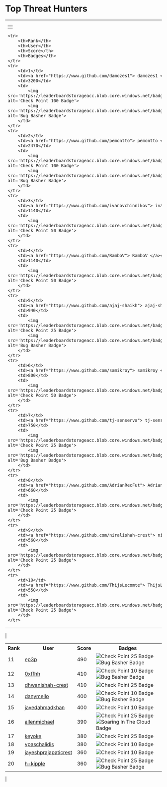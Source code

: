 # Top Threat Hunters 
| | |
|----|----|
| <table>
    <tr>
        <th>Rank</th>
        <th>User</th>
        <th>Score</th>
        <th>Badges</th>
    </tr>
    <tr>
        <td>1</td>
        <td><a href="https://www.github.com/damozes1"> damozes1 </a></td>
        <td>3200</td>
        <td>
            <img src='https://leaderboardstorageacc.blob.core.windows.net/badgeimages/New100.png' alt='Check Point 100 Badge'>
            <img src='https://leaderboardstorageacc.blob.core.windows.net/badgeimages/FinalBugBasher.png' alt='Bug Basher Badge'>
        </td>
    </tr>
    <tr>
        <td>2</td>
        <td><a href="https://www.github.com/pemontto"> pemontto </a></td>
        <td>2470</td>
        <td>
            <img src='https://leaderboardstorageacc.blob.core.windows.net/badgeimages/New100.png' alt='Check Point 100 Badge'>
            <img src='https://leaderboardstorageacc.blob.core.windows.net/badgeimages/FinalBugBasher.png' alt='Bug Basher Badge'>
        </td>
    </tr>
    <tr>
        <td>3</td>
        <td><a href="https://www.github.com/ivanovchinnikov"> ivanovchinnikov </a></td>
        <td>1140</td>
        <td>
            <img src='https://leaderboardstorageacc.blob.core.windows.net/badgeimages/New50.png' alt='Check Point 50 Badge'>
        </td>
    </tr>
    <tr>
        <td>4</td>
        <td><a href="https://www.github.com/RamboV"> RamboV </a></td>
        <td>1140</td>
        <td>
            <img src='https://leaderboardstorageacc.blob.core.windows.net/badgeimages/New50.png' alt='Check Point 50 Badge'>
        </td>
    </tr>
    <tr>
        <td>5</td>
        <td><a href="https://www.github.com/ajaj-shaikh"> ajaj-shaikh </a></td>
        <td>940</td>
        <td>
            <img src='https://leaderboardstorageacc.blob.core.windows.net/badgeimages/New25.png' alt='Check Point 25 Badge'>
            <img src='https://leaderboardstorageacc.blob.core.windows.net/badgeimages/FinalBugBasher.png' alt='Bug Basher Badge'>
        </td>
    </tr>
    <tr>
        <td>6</td>
        <td><a href="https://www.github.com/samikroy"> samikroy </a></td>
        <td>800</td>
        <td>
            <img src='https://leaderboardstorageacc.blob.core.windows.net/badgeimages/New50.png' alt='Check Point 50 Badge'>
        </td>
    </tr>
    <tr>
        <td>7</td>
        <td><a href="https://www.github.com/tj-senserva"> tj-senserva </a></td>
        <td>750</td>
        <td>
            <img src='https://leaderboardstorageacc.blob.core.windows.net/badgeimages/New25.png' alt='Check Point 25 Badge'>
            <img src='https://leaderboardstorageacc.blob.core.windows.net/badgeimages/FinalBugBasher.png' alt='Bug Basher Badge'>
        </td>
    </tr>
    <tr>
        <td>8</td>
        <td><a href="https://www.github.com/AdrianRecFut"> AdrianRecFut </a></td>
        <td>660</td>
        <td>
            <img src='https://leaderboardstorageacc.blob.core.windows.net/badgeimages/New25.png' alt='Check Point 25 Badge'>
        </td>
    </tr>
    <tr>
        <td>9</td>
        <td><a href="https://www.github.com/niralishah-crest"> niralishah-crest </a></td>
        <td>560</td>
        <td>
            <img src='https://leaderboardstorageacc.blob.core.windows.net/badgeimages/New25.png' alt='Check Point 25 Badge'>
        </td>
    </tr>
    <tr>
        <td>10</td>
        <td><a href="https://www.github.com/ThijsLecomte"> ThijsLecomte </a></td>
        <td>550</td>
        <td>
            <img src='https://leaderboardstorageacc.blob.core.windows.net/badgeimages/New25.png' alt='Check Point 25 Badge'>
        </td>
    </tr>
    
</table> | <table>
    <tr>
        <th>Rank</th>
        <th>User</th>
        <th>Score</th>
        <th>Badges</th>
    </tr>
    <tr>
        <td>11</td>
        <td><a href="https://www.github.com/ep3p"> ep3p </a></td>
        <td>490</td>
        <td>
            <img src='https://leaderboardstorageacc.blob.core.windows.net/badgeimages/New25.png' alt='Check Point 25 Badge'>
            <img src='https://leaderboardstorageacc.blob.core.windows.net/badgeimages/FinalBugBasher.png' alt='Bug Basher Badge'>
        </td>
    </tr>
    <tr>
        <td>12</td>
        <td><a href="https://www.github.com/0xffhh"> 0xffhh </a></td>
        <td>410</td>
        <td>
            <img src='https://leaderboardstorageacc.blob.core.windows.net/badgeimages/New10.png' alt='Check Point 10 Badge'>
            <img src='https://leaderboardstorageacc.blob.core.windows.net/badgeimages/FinalBugBasher.png' alt='Bug Basher Badge'>
        </td>
    </tr>
    <tr>
        <td>13</td>
        <td><a href="https://www.github.com/dhwanishah-crest"> dhwanishah-crest </a></td>
        <td>410</td>
        <td>
            <img src='https://leaderboardstorageacc.blob.core.windows.net/badgeimages/New25.png' alt='Check Point 25 Badge'>
        </td>
    </tr>
    <tr>
        <td>14</td>
        <td><a href="https://www.github.com/danymello"> danymello </a></td>
        <td>400</td>
        <td>
            <img src='https://leaderboardstorageacc.blob.core.windows.net/badgeimages/New10.png' alt='Check Point 10 Badge'>
            <img src='https://leaderboardstorageacc.blob.core.windows.net/badgeimages/FinalBugBasher.png' alt='Bug Basher Badge'>
        </td>
    </tr>
    <tr>
        <td>15</td>
        <td><a href="https://www.github.com/javedahmadkhan"> javedahmadkhan </a></td>
        <td>400</td>
        <td>
            <img src='https://leaderboardstorageacc.blob.core.windows.net/badgeimages/New10.png' alt='Check Point 10 Badge'>
        </td>
    </tr>
    <tr>
        <td>16</td>
        <td><a href="https://www.github.com/allenmichael"> allenmichael </a></td>
        <td>390</td>
        <td>
            <img src='https://leaderboardstorageacc.blob.core.windows.net/badgeimages/New25.png' alt='Check Point 25 Badge'>
            <img src='https://leaderboardstorageacc.blob.core.windows.net/badgeimages/FinalSoaring.png' alt='Soaring In The Cloud Badge'>
        </td>
    </tr>
    <tr>
        <td>17</td>
        <td><a href="https://www.github.com/keyoke"> keyoke </a></td>
        <td>380</td>
        <td>
            <img src='https://leaderboardstorageacc.blob.core.windows.net/badgeimages/New25.png' alt='Check Point 25 Badge'>
        </td>
    </tr>
    <tr>
        <td>18</td>
        <td><a href="https://www.github.com/vpaschalidis"> vpaschalidis </a></td>
        <td>380</td>
        <td>
            <img src='https://leaderboardstorageacc.blob.core.windows.net/badgeimages/New10.png' alt='Check Point 10 Badge'>
        </td>
    </tr>
    <tr>
        <td>19</td>
        <td><a href="https://www.github.com/jayeshprajapaticrest"> jayeshprajapaticrest </a></td>
        <td>360</td>
        <td>
            <img src='https://leaderboardstorageacc.blob.core.windows.net/badgeimages/New10.png' alt='Check Point 10 Badge'>
        </td>
    </tr>
    <tr>
        <td>20</td>
        <td><a href="https://www.github.com/h-kipple"> h-kipple </a></td>
        <td>360</td>
        <td>
            <img src='https://leaderboardstorageacc.blob.core.windows.net/badgeimages/New25.png' alt='Check Point 25 Badge'>
            <img src='https://leaderboardstorageacc.blob.core.windows.net/badgeimages/FinalBugBasher.png' alt='Bug Basher Badge'>
        </td>
    </tr>
    
</table> |